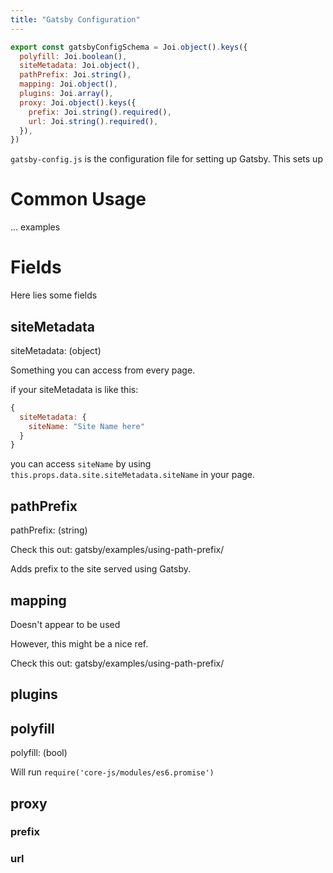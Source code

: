 ```yaml
---
title: "Gatsby Configuration"
---
```


```javascript
export const gatsbyConfigSchema = Joi.object().keys({
  polyfill: Joi.boolean(),
  siteMetadata: Joi.object(),
  pathPrefix: Joi.string(),
  mapping: Joi.object(),
  plugins: Joi.array(),
  proxy: Joi.object().keys({
    prefix: Joi.string().required(),
    url: Joi.string().required(),
  }),
})
```

`gatsby-config.js` is the configuration file for setting up Gatsby. This sets up 


# Common Usage
... examples

# Fields
Here lies some fields

## siteMetadata

siteMetadata: (object)

Something you can access from every page.

if your siteMetadata is like this:

```javascript
{
  siteMetadata: {
    siteName: "Site Name here"
  }
}
```

you can access `siteName` by using `this.props.data.site.siteMetadata.siteName` in your page.

## pathPrefix

pathPrefix: (string)

Check this out: gatsby/examples/using-path-prefix/

Adds prefix to the site served using Gatsby.

## mapping

Doesn't appear to be used

However, this might be a nice ref.

Check this out: gatsby/examples/using-path-prefix/

## plugins
## polyfill

polyfill: (bool)

Will run `require('core-js/modules/es6.promise')`

## proxy
### prefix
### url


